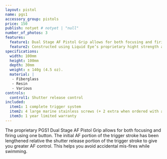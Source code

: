 ```yaml
---
layout: pistol
name: pgs1
accessory_group: pistols
price: 150
publish: notyet # notyet | "null"
number_of_photos: 3
features:
  feature1: Dual Stage AF Pistol Grip allows for both focusing and firing using one button.
  feature2: Constructed using Liquid Eye’s proprietary hight strength and ultra weight epoxy resin sandwiched core technology.
specifications:
  width: 100mm
  height: 100mm
  depth: 30mm
  weight: ± 140g (4.5 oz).
  material: |
   - Fiberglass
   - Resin
   - Various
controls:
  control1: Shutter release control
included:
  item1: 1 complete trigger system
  item2: 4 large marine stainless screws (+ 2 extra when ordered with a pro-model)
  item3: 1 year limited warranty
---
```

The proprietary PGS1 Dual Stage AF Pistol Grip allows for both focusing and firing using one button. The initial AF portion of the trigger stroke has been lengthened relative the shutter release portion of the trigger stroke to give you greater AF control. This helps you avoid accidental mis-fires while swimming.
